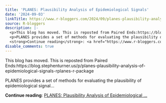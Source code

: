 ```yaml
---
title: 'PLANES: Plausibility Analysis of Epidemiological Signals'
date: '2024-09-03'
linkTitle: https://www.r-bloggers.com/2024/09/planes-plausibility-analysis-of-epidemiological-signals/
source: R-bloggers
description: |-
  <p>This blog has moved. This is reposted from Paired Ends:https://blog.stephenturner.us/p/planes-plausibility-analysis-of-epidemiological-signals-rplanes-r-package</p>
  <p>PLANES provides a set of methods for evaluating the plausibility of epidemiological signal...</p>
  <strong>Continue reading</strong>: <a href="https://www.r-bloggers.com/2024/09/planes-plausibility-analysis-of-epidemiological-signals/">PLANES: Plausibility Analysis of Epidemiological ...
disable_comments: true
---
```

<p>This blog has moved. This is reposted from Paired Ends:https://blog.stephenturner.us/p/planes-plausibility-analysis-of-epidemiological-signals-rplanes-r-package</p>
<p>PLANES provides a set of methods for evaluating the plausibility of epidemiological signal...</p>
<strong>Continue reading</strong>: <a href="https://www.r-bloggers.com/2024/09/planes-plausibility-analysis-of-epidemiological-signals/">PLANES: Plausibility Analysis of Epidemiological ...